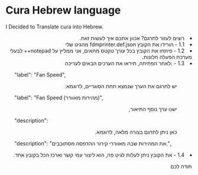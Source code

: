 # Cura Hebrew language
 I Decided to Translate cura into Hebrew.
 <div dir="rtl">
 <li>רוצים לעזור לתרגם? אכוון אתכם איך לעשות זאת.</li>  
 
<li>1.1 - הורידו את הקובץ fdmprinter.def.json מהגיט שלי</li> 
<li>1.2 - פיתחו את הקובץ בכל עורך טקטס מתאים, אני ממליץ על notepad++ לבעלי מערכת הפעלה חלונות.</li> 
<li>1.3 - :לאחר הפתיחה, תיראו את הערכים הבאים לעריכה</li> 
</div>
      <ul>"label": "Fan Speed", </ul> 
      <div dir="rtl">     
      <ul> יש לתרגם את הערך שנמצא תחת הסוגריים, <b></b>לדוגמא:</ul> 
      </div>
      <ul>"label": "Fan Speed (מהירות מאוורר)",</ul> 
      <div dir="rtl">    
      <ul>ישנו ערך נוסף התיאור,</ul>  
      </div>  
      <ul>"description": </ul>
      <div dir="rtl">
      <ul>כאן ניתן לתרגם בצורה מלאה, לדוגמא.</ul> 
      </div>
      <ul>"description": "את המהירות שבה מאווררי קירור ההדפסה מסתובבים.",</ul>
      <div dir="rtl"> 
<li> 1.4 - את הקובץ ניתן לעלות לגיט פה, הוא ליצור עמי קשר וארכז הכל בקובץ אחד.</li> 

תודה לכם
</div>
